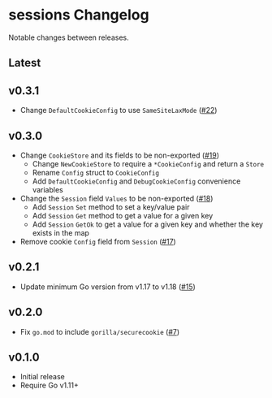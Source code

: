 # sessions Changelog

Notable changes between releases.

## Latest

## v0.3.1

* Change `DefaultCookieConfig` to use `SameSiteLaxMode` ([#22](https://github.com/dghubble/sessions/pull/22))

## v0.3.0

* Change `CookieStore` and its fields to be non-exported ([#19](https://github.com/dghubble/sessions/pull/19))
  * Change `NewCookieStore` to require a `*CookieConfig` and return a `Store`
  * Rename `Config` struct to `CookieConfig`
  * Add `DefaultCookieConfig` and `DebugCookieConfig` convenience variables
* Change the `Session` field `Values` to be non-exported ([#18](https://github.com/dghubble/sessions/pull/18))
  * Add `Session` `Set` method to set a key/value pair
  * Add `Session` `Get` method to get a value for a given key
  * Add `Session` `GetOk` to get a value for a given key and whether the key exists in the map
* Remove cookie `Config` field from `Session` ([#17](https://github.com/dghubble/sessions/pull/17))

## v0.2.1

* Update minimum Go version from v1.17 to v1.18 ([#15](https://github.com/dghubble/sessions/pull/15))

## v0.2.0

* Fix `go.mod` to include `gorilla/securecookie` ([#7](https://github.com/dghubble/sessions/pull/7))

## v0.1.0

* Initial release
* Require Go v1.11+
